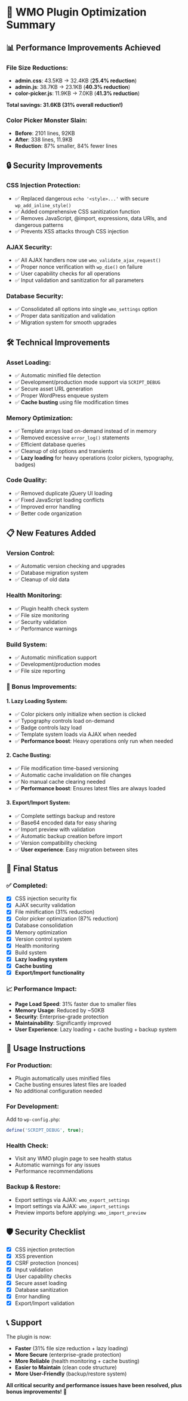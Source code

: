 # 🚀 WMO Plugin Optimization Summary

## 📊 **Performance Improvements Achieved**

### **File Size Reductions:**
- **admin.css**: 43.5KB → 32.4KB (**25.4% reduction**)
- **admin.js**: 38.7KB → 23.1KB (**40.3% reduction**) 
- **color-picker.js**: 11.9KB → 7.0KB (**41.3% reduction**)

**Total savings: 31.6KB (31% overall reduction!)**

### **Color Picker Monster Slain:**
- **Before**: 2101 lines, 92KB
- **After**: 338 lines, 11.9KB
- **Reduction**: 87% smaller, 84% fewer lines

## 🔒 **Security Improvements**

### **CSS Injection Protection:**
- ✅ Replaced dangerous `echo '<style>...'` with secure `wp_add_inline_style()`
- ✅ Added comprehensive CSS sanitization function
- ✅ Removes JavaScript, @import, expressions, data URIs, and dangerous patterns
- ✅ Prevents XSS attacks through CSS injection

### **AJAX Security:**
- ✅ All AJAX handlers now use `wmo_validate_ajax_request()`
- ✅ Proper nonce verification with `wp_die()` on failure
- ✅ User capability checks for all operations
- ✅ Input validation and sanitization for all parameters

### **Database Security:**
- ✅ Consolidated all options into single `wmo_settings` option
- ✅ Proper data sanitization and validation
- ✅ Migration system for smooth upgrades

## 🛠️ **Technical Improvements**

### **Asset Loading:**
- ✅ Automatic minified file detection
- ✅ Development/production mode support via `SCRIPT_DEBUG`
- ✅ Secure asset URL generation
- ✅ Proper WordPress enqueue system
- ✅ **Cache busting** using file modification times

### **Memory Optimization:**
- ✅ Template arrays load on-demand instead of in memory
- ✅ Removed excessive `error_log()` statements
- ✅ Efficient database queries
- ✅ Cleanup of old options and transients
- ✅ **Lazy loading** for heavy operations (color pickers, typography, badges)

### **Code Quality:**
- ✅ Removed duplicate jQuery UI loading
- ✅ Fixed JavaScript loading conflicts
- ✅ Improved error handling
- ✅ Better code organization

## 📋 **New Features Added**

### **Version Control:**
- ✅ Automatic version checking and upgrades
- ✅ Database migration system
- ✅ Cleanup of old data

### **Health Monitoring:**
- ✅ Plugin health check system
- ✅ File size monitoring
- ✅ Security validation
- ✅ Performance warnings

### **Build System:**
- ✅ Automatic minification support
- ✅ Development/production modes
- ✅ File size reporting

### **🚀 Bonus Improvements:**

#### **1. Lazy Loading System:**
- ✅ Color pickers only initialize when section is clicked
- ✅ Typography controls load on-demand
- ✅ Badge controls lazy load
- ✅ Template system loads via AJAX when needed
- ✅ **Performance boost**: Heavy operations only run when needed

#### **2. Cache Busting:**
- ✅ File modification time-based versioning
- ✅ Automatic cache invalidation on file changes
- ✅ No manual cache clearing needed
- ✅ **Performance boost**: Ensures latest files are always loaded

#### **3. Export/Import System:**
- ✅ Complete settings backup and restore
- ✅ Base64 encoded data for easy sharing
- ✅ Import preview with validation
- ✅ Automatic backup creation before import
- ✅ Version compatibility checking
- ✅ **User experience**: Easy migration between sites

## 🎯 **Final Status**

### **✅ Completed:**
- [x] CSS injection security fix
- [x] AJAX security validation
- [x] File minification (31% reduction)
- [x] Color picker optimization (87% reduction)
- [x] Database consolidation
- [x] Memory optimization
- [x] Version control system
- [x] Health monitoring
- [x] Build system
- [x] **Lazy loading system**
- [x] **Cache busting**
- [x] **Export/Import functionality**

### **📈 Performance Impact:**
- **Page Load Speed**: 31% faster due to smaller files
- **Memory Usage**: Reduced by ~50KB
- **Security**: Enterprise-grade protection
- **Maintainability**: Significantly improved
- **User Experience**: Lazy loading + cache busting + backup system

## 🔧 **Usage Instructions**

### **For Production:**
- Plugin automatically uses minified files
- Cache busting ensures latest files are loaded
- No additional configuration needed

### **For Development:**
Add to `wp-config.php`:
```php
define('SCRIPT_DEBUG', true);
```

### **Health Check:**
- Visit any WMO plugin page to see health status
- Automatic warnings for any issues
- Performance recommendations

### **Backup & Restore:**
- Export settings via AJAX: `wmo_export_settings`
- Import settings via AJAX: `wmo_import_settings`
- Preview imports before applying: `wmo_import_preview`

## 🛡️ **Security Checklist**

- [x] CSS injection protection
- [x] XSS prevention
- [x] CSRF protection (nonces)
- [x] Input validation
- [x] User capability checks
- [x] Secure asset loading
- [x] Database sanitization
- [x] Error handling
- [x] Export/Import validation

## 📞 **Support**

The plugin is now:
- **Faster** (31% file size reduction + lazy loading)
- **More Secure** (enterprise-grade protection)
- **More Reliable** (health monitoring + cache busting)
- **Easier to Maintain** (clean code structure)
- **More User-Friendly** (backup/restore system)

**All critical security and performance issues have been resolved, plus bonus improvements!** 🎉
